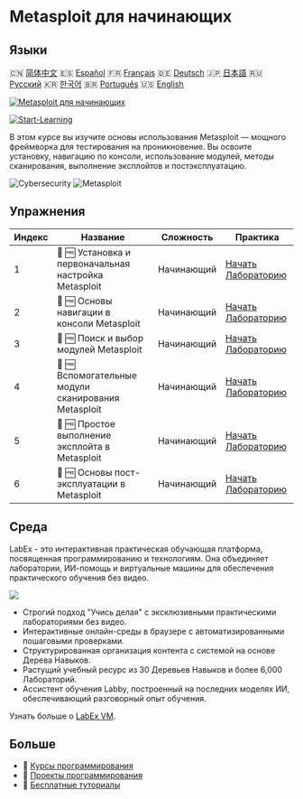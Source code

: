 # Metasploit для начинающих

## Языки

🇨🇳 [简体中文](README_zh.md) 🇪🇸 [Español](README_es.md) 🇫🇷 [Français](README_fr.md) 🇩🇪 [Deutsch](README_de.md) 🇯🇵 [日本語](README_ja.md) 🇷🇺 [Русский](README_ru.md) 🇰🇷 [한국어](README_ko.md) 🇧🇷 [Português](README_pt.md) 🇺🇸 [English](README.md) 

[![Metasploit для начинающих](https://cover-creator.labex.io/metasploit-for-beginners.png?lang=ru)](https://labex.io/ru/courses/metasploit-for-beginners)

[![Start-Learning](https://img.shields.io/badge/Start-Learning-whitesmoke?style=for-the-badge)](https://labex.io/ru/courses/metasploit-for-beginners)

В этом курсе вы изучите основы использования Metasploit — мощного фреймворка для тестирования на проникновение. Вы освоите установку, навигацию по консоли, использование модулей, методы сканирования, выполнение эксплойтов и постэксплуатацию.

![Cybersecurity](https://img.shields.io/badge/Cybersecurity-whitesmoke?style=for-the-badge&logo=cybersecurity)
![Metasploit](https://img.shields.io/badge/Metasploit-whitesmoke?style=for-the-badge&logo=metasploit)


## Упражнения

|   Индекс | Название                                              | Сложность   | Практика                                                                                                                              |
|----------|-------------------------------------------------------|-------------|---------------------------------------------------------------------------------------------------------------------------------------|
|        1 | 📖 🆓 Установка и первоначальная настройка Metasploit | Начинающий  | <a target='_blank' href='https://labex.io/ru/tutorials/linux-metasploit-installation-and-initial-setup-632603'>Начать Лабораторию</a> |
|        2 | 📖 🆓 Основы навигации в консоли Metasploit           | Начинающий  | <a target='_blank' href='https://labex.io/ru/tutorials/linux-metasploit-console-navigation-basics-632602'>Начать Лабораторию</a>      |
|        3 | 📖 🆓 Поиск и выбор модулей Metasploit                | Начинающий  | <a target='_blank' href='https://labex.io/ru/tutorials/linux-metasploit-module-search-and-selection-632604'>Начать Лабораторию</a>    |
|        4 | 📖 🆓 Вспомогательные модули сканирования Metasploit  | Начинающий  | <a target='_blank' href='https://labex.io/ru/tutorials/linux-metasploit-auxiliary-scanning-modules-632600'>Начать Лабораторию</a>     |
|        5 | 📖 🆓 Простое выполнение эксплойта в Metasploit       | Начинающий  | <a target='_blank' href='https://labex.io/ru/tutorials/linux-metasploit-simple-exploit-execution-632605'>Начать Лабораторию</a>       |
|        6 | 📖 🆓 Основы пост-эксплуатации в Metasploit           | Начинающий  | <a target='_blank' href='https://labex.io/ru/tutorials/linux-metasploit-basic-post-exploitation-632601'>Начать Лабораторию</a>        |

## Среда

LabEx - это интерактивная практическая обучающая платформа, посвященная программированию и технологиям. Она объединяет лаборатории, ИИ-помощь и виртуальные машины для обеспечения практического обучения без видео.

![](https://tutorial-screenshot.getvm.io/images/vm-1725247253.png)

- Строгий подход "Учись делая" с эксклюзивными практическими лабораториями без видео.
- Интерактивные онлайн-среды в браузере с автоматизированными пошаговыми проверками.
- Структурированная организация контента с системой на основе Дерева Навыков.
- Растущий учебный ресурс из 30 Деревьев Навыков и более 6,000 Лабораторий.
- Ассистент обучения Labby, построенный на последних моделях ИИ, обеспечивающий разговорный опыт обучения.

Узнать больше о [LabEx VM](https://support.labex.io/using-labex/virtual-machine).

## Больше

- 🔗 [ Курсы программирования](https://github.com/labex-labs/awesome-programming-courses)
- 🔗 [ Проекты программирования](https://github.com/labex-labs/awesome-programming-projects)
- 🔗 [ Бесплатные туториалы](https://github.com/labex-labs/cybersecurity-free-tutorials)

